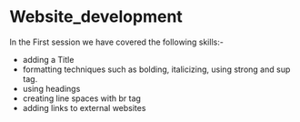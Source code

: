 # Website_development

In the First session we have covered the following skills:-
- adding a Title
- formatting techniques such as bolding, italicizing, using strong and sup tag.
- using headings
- creating line spaces with br tag
- adding links to external websites
